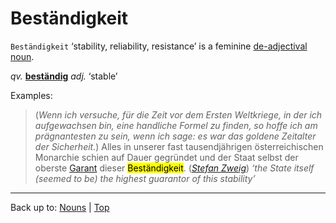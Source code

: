 # Beständigkeit

`Beständigkeit` ‘stability, reliability, resistance’ is a feminine [de-adjectival noun](../../deAdjectivalNouns.md).

*qv.* **[beständig](../../../adjectives/b/be/bestaendig.md)** *adj.* ‘stable’

Examples:

> (*Wenn ich versuche, für die Zeit vor dem Ersten Weltkriege, in der ich aufgewachsen bin, eine handliche Formel zu finden, so hoffe ich am prägnantesten zu sein, wenn ich sage: es war das goldene Zeitalter der Sicherheit.*) Alles in unserer fast tausendjährigen österreichischen Monarchie schien auf Dauer gegründet und der Staat selbst der oberste [Garant](../../g/ga/Garant.md) dieser <mark>Beständigkeit</mark>. (*[Stefan Zweig](../../../texts/StefanZweig/DieWeltDerSicherheit.md)*) *‘the State itself (seemed to be) the highest guarantor of this stability’*

----

Back up to: [Nouns](../../index.md) | [Top](../../../index.md)
